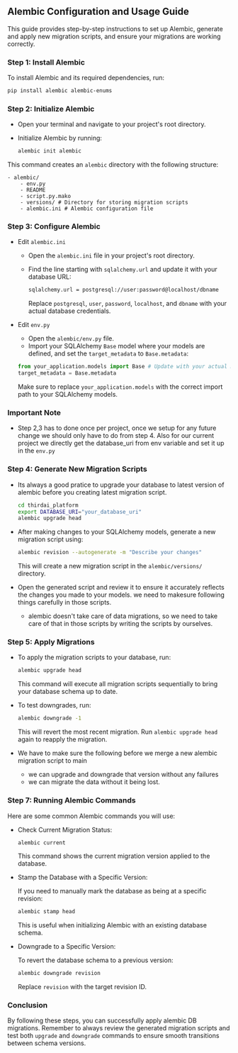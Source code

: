 ## Alembic Configuration and Usage Guide

This guide provides step-by-step instructions to set up Alembic,
generate and apply new migration scripts, and ensure your migrations are
working correctly.

### Step 1: Install Alembic

To install Alembic and its required dependencies, run:

```bash
pip install alembic alembic-enums
```

### Step 2: Initialize Alembic

- Open your terminal and navigate to your project\'s root directory.

- Initialize Alembic by running:

    ```bash
    alembic init alembic
    ```

This command creates an `alembic` directory with the following
structure:

    - alembic/ 
        - env.py 
        - README 
        - script.py.mako 
        - versions/ # Directory for storing migration scripts 
        - alembic.ini # Alembic configuration file

### Step 3: Configure Alembic

- Edit `alembic.ini`

    - Open the `alembic.ini` file in your project\'s root directory.
    - Find the line starting with `sqlalchemy.url` and update it with your
database URL:
        ```bash
        sqlalchemy.url = postgresql://user:password@localhost/dbname
        ```

        Replace `postgresql`, `user`, `password`, `localhost`, and
`dbname` with your actual database credentials.

- Edit `env.py`

    - Open the `alembic/env.py` file. 
    - Import your SQLAlchemy `Base` model where your models are defined, and set the `target_metadata` to `Base.metadata`:
    
    ```python
    from your_application.models import Base # Update with your actual models file
    target_metadata = Base.metadata
    ```

    Make sure to replace `your_application.models` with the correct import
path to your SQLAlchemy models.

### Important Note

- Step 2,3 has to done once per project, once we setup for any future change we should only have to do from step 4. Also for our current project we directly get the database_uri from env variable and set it up in the `env.py`

### Step 4: Generate New Migration Scripts
- Its always a good pratice to upgrade your database to latest version of alembic before you creating latest migration script.
    ```bash
    cd thirdai_platform
    export DATABASE_URI="your_database_uri"
    alembic upgrade head
    ```

- After making changes to your SQLAlchemy models, generate a new
migration script using:

    ```bash
    alembic revision --autogenerate -m "Describe your changes"
    ```

    This will create a new migration script in the `alembic/versions/`
    directory.

- Open the generated script and review it to ensure it accurately
reflects the changes you made to your models. we need to makesure following things carefully in those scripts.
    
    - alembic doesn't take care of data migrations, so we need to take care of that in those scripts by writing the scripts by ourselves.

### Step 5: Apply Migrations

- To apply the migration scripts to your database, run:

    ```bash
    alembic upgrade head
    ```

    This command will execute all migration scripts sequentially to bring
    your database schema up to date.

- To test downgrades, run:

    ```bash
    alembic downgrade -1
    ```

    This will revert the most recent migration. Run `alembic upgrade head`
    again to reapply the migration.

- We have to make sure the following before we merge a new alembic migration script to main

    -  we can upgrade and downgrade that version without any failures
    -  we can migrate the data without it being lost.

### Step 7: Running Alembic Commands

Here are some common Alembic commands you will use:

- Check Current Migration Status:

    ```bash
    alembic current
    ```

    This command shows the current migration version applied to the
    database.

- Stamp the Database with a Specific Version:

    If you need to manually mark the database as being at a specific
    revision:

    ```bash
    alembic stamp head
    ```

    This is useful when initializing Alembic with an existing database
    schema.

- Downgrade to a Specific Version:

    To revert the database schema to a previous version:

    ```bash
    alembic downgrade revision
    ```

    Replace `revision` with the target revision ID.

### Conclusion

By following these steps, you can successfully apply alembic DB migrations. Remember to always review the generated migration scripts and test both
`upgrade` and `downgrade` commands to ensure smooth transitions
between schema versions.

